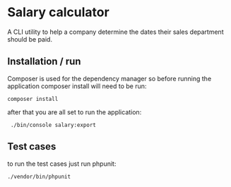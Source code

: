 Salary calculator
=================

A CLI utility to help a company determine the dates their sales department should be paid.

Installation / run
------------------
Composer is used for the dependency manager so before running the application composer install will need to be run:

    composer install

after that you are all set to run the application:

     ./bin/console salary:export

Test cases
----------
to run the test cases just run phpunit:

    ./vendor/bin/phpunit
